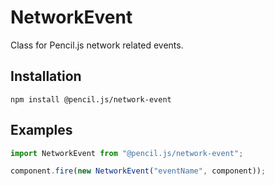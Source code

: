 # NetworkEvent

Class for Pencil.js network related events.


## Installation

    npm install @pencil.js/network-event


## Examples

```js
import NetworkEvent from "@pencil.js/network-event";

component.fire(new NetworkEvent("eventName", component));
```